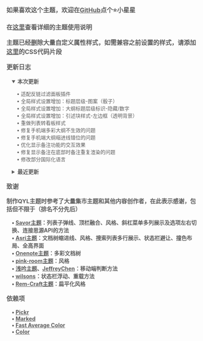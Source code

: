 <p style="opacity: 0.7; font-weight: bold; font-size: 16px">如果喜欢这个主题，欢迎在<a href="https://github.com/QYLexpired/QYL-theme">GitHub</a>点个⭐小星星</p>
<p style="opacity: 0.7; font-weight: bold; font-size: 16px">在<a href="https://icnmjy02sv9g.feishu.cn/wiki/IdZdwz9QRiFOB6khOmIcIdy0n9c?from=from_copylink">这里</a>查看详细的主题使用说明</p>
<p style="opacity: 0.7; font-weight: bold; font-size: 16px">主题已经删除大量自定义属性样式，如需兼容之前设置的样式，请添加<a href="https://icnmjy02sv9g.feishu.cn/wiki/Ru1XwWtmtiyvf2k7IbiclwcUnph?from=from_copylink">这里</a>的CSS代码片段</p>
<p style="opacity: 0.7; font-weight: bold; font-size: 16px; color: var(--b3-theme-primary)">更新日志</p>
<details style="padding-left: 1em; width: fit-content" open>
<summary style="opacity: 0.7; font-weight: bold; font-size: 14px; cursor: pointer">本次更新</summary>
<p style="opacity: 0.7; font-size: 13px; padding-left: 1em">• 适配反链过滤面板插件<br>• 全局样式设置增加：标题层级-图案（骰子）<br>• 全局样式设置增加：大纲标题层级标识-隐藏/数字<br>• 全局样式设置增加：引述块样式-左边框（透明背景）<br>• 重做列表转看板样式<br>• 修复手机端多彩大纲不生效的问题<br>• 修复手机端大纲缩进线错位的问题<br>• 优化显示备注功能的交互效果<br>• 修复显示备注在底部时备注重复渲染的问题<br>• 修改部分国际化语言</p>
</details>
<details style="padding-left: 1em">
<summary style="opacity: 0.7; font-weight: bold; font-size: 14px; cursor: pointer">最近更新</summary>
<p style="opacity: 0.7; font-size: 13px; padding-left: 1em">• 优化复选框样式<br>• 修复数据库分组时字段颜色不一致的问题<br>• 修复开启显示备注后，即使没有任何备注全宽显示也不生效的问题<br><span style="color: var(--b3-theme-error)">• 重大更新：显示行内备注功能更名为显示备注，并支持显示块级备注</span><br>• 全局样式设置增加：文字配色-官方方案/七色方案、数据库选项配色-官方方案/七色方案<br>• 适配文档层级导航插件<br>• 适配日历面板插件<br>• <span style="color: var(--b3-theme-error)">！破坏性更新 ！：为保证主题的可迁移性并降低主题的维护难度，移除大部分QYL自定义属性内容，仅保留：CSS属性、全宽显示、列表视图</span><br>• 使得显示备注（底部）显示在最近的块元素下（而不是最外层的块元素）<br>• 为菜单毛玻璃引入感光效果：将映射范围外的光源效果（实验性）<br>• 移除PWA模块<br>• 暗黑模式增加预设配色：薄霭<br>• 优化隐藏顶栏：使得窗口化时也可呼出顶栏，并可通过拖拽两侧停靠栏空白区域调整窗口位置<br>• 重做按钮/页签闪光动效<br>• 移除搜素结果按文档分组时的吸顶效果<br>• 修复反链面板列表无法展开的问题<br>• 优化多彩文档树<br>• 优化闪卡界面<br>• 优化账号界面<br>• 全局样式设置增加选项-菜单选项悬停颜色-主题色<br>• 优化开关组件样式<br>• 修复标签设置为实体时的样式错误<br>• 修复全局样式导出为PDF时不生效的问题<br>• QYL自定义属性增加选项-列表视图-时间轴<br>• 重做部分主题动画<br>• 重做块折叠效果<br>• 优化列表转脑图、看板、表格样式<br>• 优化大量细节<br>• 修复关闭QYL自定义属性再重新开启时，CSS自定义属性无法生效的问题<br>• 修复开启全高布局时非protyle窗口样式异常的问题<br>• 明亮模式增加预设配色-余辉<br>• 暗黑模式增加预设配色-隐迹、金樽<br>• 重做青柠配色<br>• 重做薄荷配色<br>• 重做文档树缩进线、多彩文档树、边框化文档树及三者联动效果<br>• 全局样式增加选项-侧栏颜色-与停靠栏一致<br>• 全局样式增加选项-标题颜色-多彩（随主题色变化）<br>• 修复切换明亮/暗黑模式时配色异常的问题<br>• 重做部分input组件样式<br>• 简化反链面板样式并移除吸顶效果<br>• 优化所有配色的线条颜色<br>• 优化switch组件动画效果<br>• 适配数据库分组和卡片视图字段显示<br>• 重做编辑器全宽显示功能，更改为编辑器宽度调整（鼠标右键点击此按钮进行设置）<br>• 优化显示备注功能：<br>&nbsp;&nbsp;1.右侧、左侧备注的显示效果可随文档宽度自适应<br>&nbsp;&nbsp;2.支持调节侧边备注宽度（通过拖拽侧边备注的竖向线条调整，双击可恢复默认宽度）<br>&nbsp;&nbsp;3.可通过面包屑按钮来隐藏特定文档的备注<br>• 优化块全宽显示的性能，且不再需要单独开启<br>• <span style="color: var(--b3-theme-primary)">重大更新</span>：增加颜色选项-主题色随题头图变化（注意：此功能需消耗一定性能，请按需启用）<br>• <span style="color: var(--b3-theme-primary)">重大更新</span>：增加元素选项-全局样式设置，右键点击此按钮，可直接在窗口设置全局元素样式，同时删除以下选项：多彩标题和大纲、多彩标签和多彩行级代码、超链接图标、列表多级序号（通过全局样式设置来启用）</p>
</details>
<p style="opacity: 0.7; font-weight: bold; font-size: 16px; color: var(--b3-theme-primary)">致谢</p>
<p style="opacity: 0.7; font-weight: bold; font-size: 15px">制作QYL主题时参考了大量集市主题和其他内容创作者，在此表示感谢，包括但不限于（排名不分先后）</p>
<p style="opacity: 0.7; font-weight: bold; font-size: 14px; padding-left: 1em">
• <a href="https://github.com/royc01/notion-theme">Savor主题</a>：列表子弹线、顶栏融合、风格、斜杠菜单多列展示及选项左右切换、连接思源API的方法<br>
• <a href="https://github.com/mustakshif/Asri">Asri主题</a>：文档树缩进线、风格、搜索列表多行展示、状态栏避让、撞色布局、全高界面<br>
• <a href="https://github.com/chenshinshi/OneNote">Onenote主题</a>：多彩文档树<br>
• <a href="https://github.com/StarDustSheep/pink-room">pink-room主题</a>：风格<br>
• <a href="https://github.com/TCOTC/Whisper">浅吟主题</a>、<a href="https://ld246.com/member/JeffreyChen">JeffreyChen</a>：移动端判断方法<br>
• <a href="https://ld246.com/member/wilsons">wilsons</a>：状态栏浮动、重载方法<br>
• <a href="https://github.com/svchord/Rem-Craft">Rem-Craft主题</a>：扁平化风格<br>
</p>
<p style="opacity: 0.7; font-weight: bold; font-size: 16px; color: var(--b3-theme-primary)">依赖项</p>
<p style="opacity: 0.7; font-weight: bold; font-size: 14px; padding-left: 1em">
• <a href="https://github.com/Simonwep/pickr">Pickr</a><br>
• <a href="https://github.com/markedjs/marked">Marked</a><br>
• <a href="https://github.com/fast-average-color/fast-average-color">Fast Average Color</a><br>
• <a href="https://github.com/Qix-/color">Color</a><br>
</p>